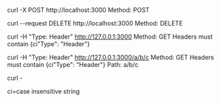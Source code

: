 curl -X POST http://localhost:3000
Method: POST

curl --request DELETE http://localhost:3000
Method: DELETE

curl -H "Type: Header" http://127.0.0.1:3000
Method: GET
Headers must contain {ci"Type": "Header"}

curl -H "Type: Header" http://127.0.0.1:3000/a/b/c
Method: GET
Headers must contain {ci"Type": "Header"}
Path: a/b/c






curl -

ci=case insensitive string